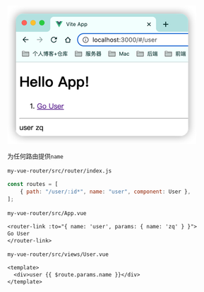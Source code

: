 ![vue-router-named-routes.png](images/vue-router-named-routes.png)

为任何路由提供`name`

`my-vue-router/src/router/index.js`

```js
const routes = [
    { path: "/user/:id*", name: "user", component: User },
];
```

`my-vue-router/src/App.vue`

```vue
<router-link :to="{ name: 'user', params: { name: 'zq' } }">
Go User
</router-link>
```

`my-vue-router/src/views/User.vue`

```vue
<template>
  <div>user {{ $route.params.name }}</div>
</template>
```